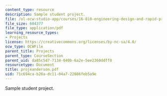 ```yaml
---
content_type: resource
description: Sample student project.
file: /ol-ocw-studio-app/courses/16-810-engineering-design-and-rapid-prototyping-january-iap-2007/71c694cab26adc1104a722086feb5a9e_projeanderson.pdf
file_size: 604377
file_type: application/pdf
learning_resource_types:
- Projects
license: https://creativecommons.org/licenses/by-nc-sa/4.0/
ocw_type: OCWFile
parent_title: Projects
parent_type: CourseSection
parent_uid: da85c5d7-7134-040b-6a2e-5ee2360ddff0
resourcetype: Document
title: projeanderson.pdf
uid: 71c694ca-b26a-dc11-04a7-22086feb5a9e
---
```

Sample student project.
